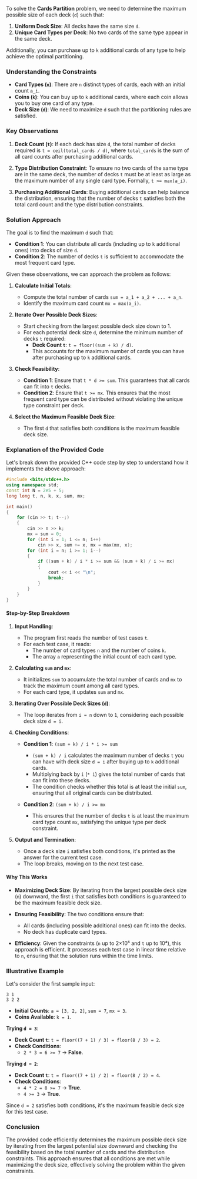 To solve the **Cards Partition** problem, we need to determine the maximum possible size of each deck (`d`) such that:

1. **Uniform Deck Size**: All decks have the same size `d`.
2. **Unique Card Types per Deck**: No two cards of the same type appear in the same deck.

Additionally, you can purchase up to `k` additional cards of any type to help achieve the optimal partitioning.

### **Understanding the Constraints**

- **Card Types (`n`)**: There are `n` distinct types of cards, each with an initial count `a_i`.
- **Coins (`k`)**: You can buy up to `k` additional cards, where each coin allows you to buy one card of any type.
- **Deck Size (`d`)**: We need to maximize `d` such that the partitioning rules are satisfied.

### **Key Observations**

1. **Deck Count (`t`)**: If each deck has size `d`, the total number of decks required is `t = ceil(total_cards / d)`, where `total_cards` is the sum of all card counts after purchasing additional cards.

2. **Type Distribution Constraint**: To ensure no two cards of the same type are in the same deck, the number of decks `t` must be at least as large as the maximum number of any single card type. Formally, `t >= max(a_i)`.

3. **Purchasing Additional Cards**: Buying additional cards can help balance the distribution, ensuring that the number of decks `t` satisfies both the total card count and the type distribution constraints.

### **Solution Approach**

The goal is to find the maximum `d` such that:

- **Condition 1**: You can distribute all cards (including up to `k` additional ones) into decks of size `d`.
- **Condition 2**: The number of decks `t` is sufficient to accommodate the most frequent card type.

Given these observations, we can approach the problem as follows:

1. **Calculate Initial Totals**:
   - Compute the total number of cards `sum = a_1 + a_2 + ... + a_n`.
   - Identify the maximum card count `mx = max(a_i)`.

2. **Iterate Over Possible Deck Sizes**:
   - Start checking from the largest possible deck size down to 1.
   - For each potential deck size `d`, determine the minimum number of decks `t` required:
     - **Deck Count `t`**: `t = floor((sum + k) / d)`.
     - This accounts for the maximum number of cards you can have after purchasing up to `k` additional cards.

3. **Check Feasibility**:
   - **Condition 1**: Ensure that `t * d >= sum`. This guarantees that all cards can fit into `t` decks.
   - **Condition 2**: Ensure that `t >= mx`. This ensures that the most frequent card type can be distributed without violating the unique type constraint per deck.

4. **Select the Maximum Feasible Deck Size**:
   - The first `d` that satisfies both conditions is the maximum feasible deck size.

### **Explanation of the Provided Code**

Let's break down the provided C++ code step by step to understand how it implements the above approach:

```cpp
#include <bits/stdc++.h>
using namespace std;
const int N = 2e5 + 5;
long long t, n, k, x, sum, mx;

int main()
{
    for (cin >> t; t--;)
    {
        cin >> n >> k;
        mx = sum = 0;
        for (int i = 1; i <= n; i++)
            cin >> x, sum += x, mx = max(mx, x);
        for (int i = n; i >= 1; i--)
        {
            if ((sum + k) / i * i >= sum && (sum + k) / i >= mx)
            {
                cout << i << "\n";
                break;
            }
        }
    }
}
```

#### **Step-by-Step Breakdown**

1. **Input Handling**:
   - The program first reads the number of test cases `t`.
   - For each test case, it reads:
     - The number of card types `n` and the number of coins `k`.
     - The array `a` representing the initial count of each card type.

2. **Calculating `sum` and `mx`**:
   - It initializes `sum` to accumulate the total number of cards and `mx` to track the maximum count among all card types.
   - For each card type, it updates `sum` and `mx`.

3. **Iterating Over Possible Deck Sizes (`d`)**:
   - The loop iterates from `i = n` down to `1`, considering each possible deck size `d = i`.
   
4. **Checking Conditions**:
   - **Condition 1**: `(sum + k) / i * i >= sum`
     - `(sum + k) / i` calculates the maximum number of decks `t` you can have with deck size `d = i` after buying up to `k` additional cards.
     - Multiplying back by `i` (`* i`) gives the total number of cards that can fit into these decks.
     - The condition checks whether this total is at least the initial `sum`, ensuring that all original cards can be distributed.
   
   - **Condition 2**: `(sum + k) / i >= mx`
     - This ensures that the number of decks `t` is at least the maximum card type count `mx`, satisfying the unique type per deck constraint.

5. **Output and Termination**:
   - Once a deck size `i` satisfies both conditions, it's printed as the answer for the current test case.
   - The loop breaks, moving on to the next test case.

#### **Why This Works**

- **Maximizing Deck Size**: By iterating from the largest possible deck size (`n`) downward, the first `i` that satisfies both conditions is guaranteed to be the maximum feasible deck size.
  
- **Ensuring Feasibility**: The two conditions ensure that:
  - All cards (including possible additional ones) can fit into the decks.
  - No deck has duplicate card types.

- **Efficiency**: Given the constraints (`n` up to 2×10⁵ and `t` up to 10⁴), this approach is efficient. It processes each test case in linear time relative to `n`, ensuring that the solution runs within the time limits.

### **Illustrative Example**

Let's consider the first sample input:

```
3 1
3 2 2
```

- **Initial Counts**: `a = [3, 2, 2]`, `sum = 7`, `mx = 3`.
- **Coins Available**: `k = 1`.

**Trying `d = 3`**:
- **Deck Count `t`**: `t = floor((7 + 1) / 3) = floor(8 / 3) = 2`.
- **Check Conditions**:
  - `2 * 3 = 6 >= 7` → **False**.
  
**Trying `d = 2`**:
- **Deck Count `t`**: `t = floor((7 + 1) / 2) = floor(8 / 2) = 4`.
- **Check Conditions**:
  - `4 * 2 = 8 >= 7` → **True**.
  - `4 >= 3` → **True**.
  
Since `d = 2` satisfies both conditions, it's the maximum feasible deck size for this test case.

### **Conclusion**

The provided code efficiently determines the maximum possible deck size by iterating from the largest potential size downward and checking the feasibility based on the total number of cards and the distribution constraints. This approach ensures that all conditions are met while maximizing the deck size, effectively solving the problem within the given constraints.
